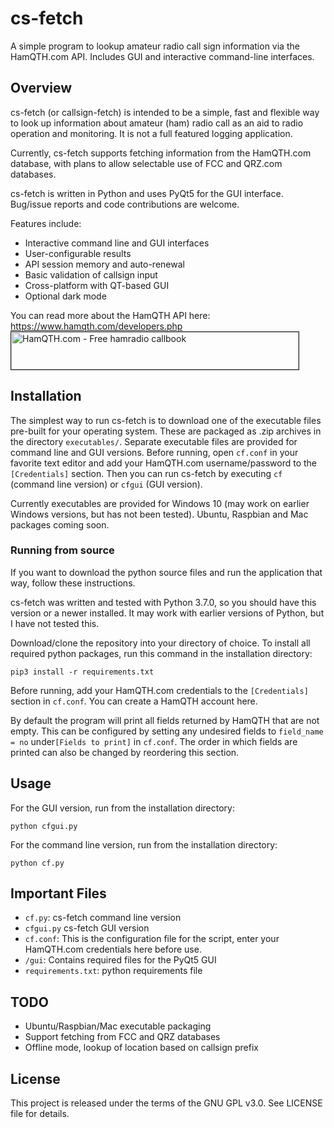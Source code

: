# cs-fetch
A simple program to lookup amateur radio call sign information via the HamQTH.com API. Includes GUI and 
interactive command-line interfaces.

## Overview
cs-fetch (or callsign-fetch) is intended to be a simple, fast and flexible way to look up information about
amateur (ham) radio call  as an aid to radio operation and monitoring. It is not a full featured logging 
application.
 
 Currently, cs-fetch supports fetching information from the HamQTH.com database, with plans to
allow selectable use of FCC and QRZ.com databases. 

cs-fetch is written in Python and uses PyQt5 for the GUI interface. 
Bug/issue reports and code contributions are welcome.

Features include:
- Interactive command line and GUI interfaces
- User-configurable results
- API session memory and auto-renewal
- Basic validation of callsign input
- Cross-platform with QT-based GUI
- Optional dark mode 

You can read more about the HamQTH API here: https://www.hamqth.com/developers.php
<a href="https://www.hamqth.com">
    <img src="https://www.hamqth.com/images/hamqth_460x60.png" border="1" height="60" width="460" alt="HamQTH.com - Free hamradio callbook">
</a> 

## Installation

The simplest way to run cs-fetch is to download one of the executable files pre-built for your operating system. These 
are packaged as .zip archives in the directory `executables/`. Separate executable files are provided for command line 
 and GUI versions. Before running, open `cf.conf` in your favorite text editor and add your HamQTH.com username/password
  to the `[Credentials]` section. Then you can run cs-fetch by executing `cf` (command line version) or `cfgui` 
  (GUI version).
 
 Currently executables are provided for Windows 10 (may work on earlier Windows versions, but has not been tested). 
 Ubuntu, Raspbian and Mac packages coming soon.


### Running from source
If you want to download the python source files and run the application that way, follow these instructions.

cs-fetch was written and tested with Python 3.7.0, so you should have this version or a newer installed.
It may work with earlier versions of Python, but I have not tested this.

Download/clone the repository into your directory of choice. To install all required python packages, run this 
command in the installation directory:
```
pip3 install -r requirements.txt
```
Before running, add your HamQTH.com credentials to the `[Credentials]` section in `cf.conf`. 
You can create a HamQTH account here.

By default the program will print all fields returned by HamQTH that are not empty. This can be configured by
setting any undesired fields to `field_name = no` under`[Fields to print]` in `cf.conf`. 
The order in which fields are printed can also be changed by reordering this section.

## Usage
For the GUI version, run from the installation directory:
```
python cfgui.py
```

For the command line version, run from the installation directory:
```
python cf.py
```

## Important Files
- `cf.py`: cs-fetch command line version
- `cfgui.py` cs-fetch GUI version
- `cf.conf`: This is the configuration file for the script, enter your HamQTH.com credentials here before use.
- `/gui`: Contains required files for the PyQt5 GUI
- `requirements.txt`: python requirements file

## TODO
- Ubuntu/Raspbian/Mac executable packaging
- Support fetching from FCC and QRZ databases
- Offline mode, lookup of location based on callsign prefix

## License
This project is released under the terms of the GNU GPL v3.0. See LICENSE file for details.

